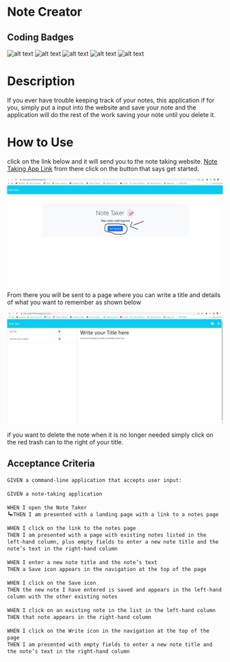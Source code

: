 # Note Creator

## Coding Badges
![alt text](https://img.shields.io/badge/Node.js-modules-green)
![alt text](https://img.shields.io/badge/JavaScript-.js-yellowgreen)
![alt text](https://img.shields.io/badge/HTML-.html-orange)
![alt text](https://img.shields.io/badge/CSS-.css-blue)
![alt text](https://img.shields.io/badge/Jest%20Test-jest-red)

# Description 
If you ever have trouble keeping track of your notes, this application if for you, simply put a input into the website and save your note and the application will do the rest of the work saving your note until you delete it.

# How to Use
click on the link below and it will send you to the note taking website.
[Note Taking App Link](https://note-creator2700.herokuapp.com/)
from there click on the button that says get started.

![screenshot of button](public/assets/img/Screenshot%20of%20note%20taking%20button.png)
From there you will be sent to a page where you can write a title and details of what you want to remember as shown below

![Demonstration of how to write notes](public/assets/img/Screenshot%20of%20note%20being%20writen.png)

if you want to delete the note when it is no longer needed simply click on the red trash can to the right of your title.
## Acceptance Criteria

```
GIVEN a command-line application that accepts user input:

GIVEN a note-taking application

WHEN I open the Note Taker
┗►THEN I am presented with a landing page with a link to a notes page

WHEN I click on the link to the notes page
THEN I am presented with a page with existing notes listed in the left-hand column, plus empty fields to enter a new note title and the note’s text in the right-hand column

WHEN I enter a new note title and the note’s text
THEN a Save icon appears in the navigation at the top of the page

WHEN I click on the Save icon
THEN the new note I have entered is saved and appears in the left-hand column with the other existing notes

WHEN I click on an existing note in the list in the left-hand column
THEN that note appears in the right-hand column

WHEN I click on the Write icon in the navigation at the top of the page
THEN I am presented with empty fields to enter a new note title and the note’s text in the right-hand column
```